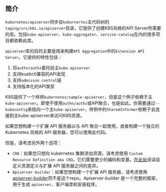 ##  简介
`kubernetes/apiserver`同步自`kubernertes`主代码树的`taging/src/k8s.io/apiserver`目录，它提供了创建K8S风格的API Server所需要的库。包括`kube-apiserver`、`kube-aggregator`、`service-catalog`在内的很多项目都依赖此库。

`apiserver`库的目的主要是用来构建`API Aggregation`中的`Extension API Server`。它提供的特性包括：

 1. 将`authn/authz`委托给主`kube-apiserver`
 2. 支持kuebctl兼容的API发现
 3. 支持`admisson control`链
 4. 支持版本化的API类型


K8S提供了一个样例`kubernetes/sample-apiserver`，但是这个例子依赖于主`kube-apiserver`。即使不使用`authn/authz`或API聚合，也是如此。你需要通过`--kubeconfig`来指向一个主`kube-apiserver`，样例中的`SharedInformer`依赖于会连接到主kube-apiserver来访问K8S资源。

如果您想构建一个扩展 API 服务器以与 API 聚合一起使用，或者构建一个独立的 Kubernetes 风格的 API 服务器，您可以使用此代码。

但是，请考虑另外两个选项：

 - `CRD`：如果您只想向 kubernetes 集群添加资源，请考虑使用 `Custom Resource Definition aka CRD`。它们需要更少的编码和变基。[在此处](https://kubernetes.io/docs/concepts/extend-kubernetes/api-extension/custom-resources/)阅读自定义资源定义与扩展 API 服务器之间的差异。
 - `Apiserver-builder`：如果您想构建一个扩展 API 服务器，请考虑使用[apiserver-builder](https://github.com/kubernetes-sigs/apiserver-builder-alpha)而不是这个repo。Apiserver-builder 是一个完整的框架，用于生成 `apiserver`、客户端库和安装程序。

